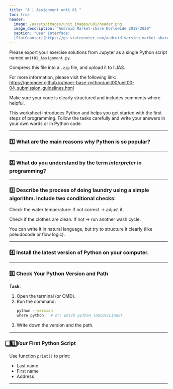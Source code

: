 ```yaml
---
title: "A | Assignment unit 01 "
toc: true
header:
  image: /assets/images/unit_images/u01/header.png
  image_description: "Android Market-share Worldwide 2018-2020"
  caption: "User Interface:
  [StatCounter](https://gs.statcounter.com/android-version-market-share/mobile/worldwide/#monthly-201907-202001) [via Statista](https://www.statista.com/statistics/921152/mobile-android-version-share-worldwide/)"
---
```


Please export your exercise solutions from Jupyter as a single Python script named `unit01_Assignment.py`.  

Compress this file into a `.zip` file, and upload it to ILIAS.

For more information, please visit the following link:  
https://geomoer.github.io/moer-base-python/unit00/unit00-04_submission_guidelines.html

Make sure your code is clearly structured and includes comments where helpful.

This worksheet introduces Python and helps you get started with the first steps of programming. Follow the tasks carefully and write your answers in your own words or in Python code.

---

### 1️⃣ What are the main reasons why Python is so popular?  

---

### 2️⃣ What do you understand by the term *interpreter* in programming?  

---

### 3️⃣ Describe the process of doing laundry using a simple algorithm. Include two conditional checks:

Check the water temperature: If not correct → adjust it.

Check if the clothes are clean: If not → run another wash cycle.

You can write it in natural language, but try to structure it clearly (like pseudocode or flow logic).

---

### 4️⃣ Install the latest version of Python on your computer.

---

### 5️⃣ Check Your Python Version and Path

**Task**:
1. Open the terminal (or CMD).
2. Run the command:
   ```bash
   python --version
   where python   # or: which python (macOS/Linux)
   ```
3. Write down the version and the path.

---


### ⃣6️⃣⃣ Your First Python Script

Use function `print()` to print:
   - Last name
   - First name
   - Address
   
---


